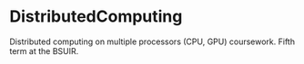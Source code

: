 # DistributedComputing
Distributed computing on multiple processors (CPU, GPU) coursework. Fifth term at the BSUIR.
